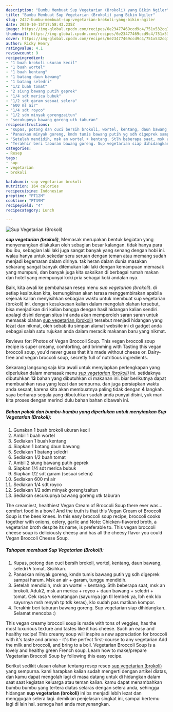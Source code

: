 ```yaml
---
description: "Bumbu Membuat Sup Vegetarian (Brokoli) yang Bikin Ngiler"
title: "Bumbu Membuat Sup Vegetarian (Brokoli) yang Bikin Ngiler"
slug: 2427-bumbu-membuat-sup-vegetarian-brokoli-yang-bikin-ngiler
date: 2020-10-15T17:58:43.235Z
image: https://img-global.cpcdn.com/recipes/6e23477469ccd9c4/751x532cq70/sup-vegetarian-brokoli-foto-resep-utama.jpg
thumbnail: https://img-global.cpcdn.com/recipes/6e23477469ccd9c4/751x532cq70/sup-vegetarian-brokoli-foto-resep-utama.jpg
cover: https://img-global.cpcdn.com/recipes/6e23477469ccd9c4/751x532cq70/sup-vegetarian-brokoli-foto-resep-utama.jpg
author: Ricky Henry
ratingvalue: 4.1
reviewcount: 9
recipeingredient:
- "1 buah brokoli ukuran kecil"
- "1 buah wortel"
- "1 buah kentang"
- "1 batang daun bawang"
- "1 batang seledri"
- "1/2 buah tomat"
- "2 siung bawang putih geprek"
- "1/4 sdt merica bubuk"
- "1/2 sdt garam sesuai selera"
- "600 ml air"
- "1/4 sdt royco"
- "1/2 sdm minyak gorengzaitun"
- "secukupnya bawang goreng utk taburan"
recipeinstructions:
- "Kupas, potong dan cuci bersih brokoli, wortel, kentang, daun bawang, seledri Ϟ tomat. Sisihkan."
- "Panaskan minyak goreng, kmdn tumis bawang putih yg sdh digeprek sampai harum. Msk an air + garam, tunggu mendidih."
- "Setelah mendidih, msk an wortel + kentang. Stlh beberapa saat, msk an brokoli. Aduk2, msk an merica + royco + daun bawang + seledri + tomat. Cek rasa Ϟ kematangan (sayurnya jgn tll lembek ya, lbh enk klo sayurnya msh renyah tp tdk keras), klo sudah pas matikan kompor."
- "Terakhir beri taburan bawang goreng. Sup vegetarian siap dihidangkan.. Selamat mencoba :)"
categories:
- Resep
tags:
- sup
- vegetarian
- brokoli

katakunci: sup vegetarian brokoli 
nutrition: 164 calories
recipecuisine: Indonesian
preptime: "PT12M"
cooktime: "PT39M"
recipeyield: "4"
recipecategory: Lunch

---
```



![Sup Vegetarian (Brokoli)](https://img-global.cpcdn.com/recipes/6e23477469ccd9c4/751x532cq70/sup-vegetarian-brokoli-foto-resep-utama.jpg)

<b><i>sup vegetarian (brokoli)</i></b>, Memasak merupakan bentuk kegiatan yang menyenangkan dilakukan oleh sebagian besar kalangan. tidak hanya para ibu ibu, sebagian laki laki juga sangat banyak yang senang dengan hobi ini. walau hanya untuk sekedar seru seruan dengan teman atau memang sudah menjadi kegemaran dalam dirinya. tak heran dalam dunia masakan sekarang sangat banyak ditemukan laki laki dengan kemampuan memasak yang mumpuni, dan banyak juga kita saksikan di berbagai rumah makan dan hotel yang mempunyai koki pria sebagai koki andalan nya.

Baik, kita awali ke pembahasan resep menu <i>sup vegetarian (brokoli)</i>. di setiap kesibukan kita, kemungkinan akan terasa menggembirakan apabila sejenak kalian menyisihkan sebagian waktu untuk membuat sup vegetarian (brokoli) ini. dengan kesuksesan kalian dalam mengolah olahan tersebut, bisa menjadikan diri kalian bangga dengan hasil hidangan kalian sendiri. apalagi disini dengan situs ini anda akan memperoleh saran saran untuk memasak olahan <u>sup vegetarian (brokoli)</u> tersebut menjadi hidangan yang lezat dan nikmat, oleh sebab itu simpan alamat website ini di gadget anda sebagai salah satu rujukan anda dalam meracik makanan baru yang nikmat.

Reviews for: Photos of Vegan Broccoli Soup. This vegan broccoli soup recipe is super creamy, comforting, and brimming with Tasting this vegan broccoli soup, you&#39;d never guess that it&#39;s made without cheese or. Dairy-free and vegan broccoli soup, secretly full of nutritious ingredients.


Sekarang langsung saja kita awali untuk menyiapkan perlengkapan yang diperlukan dalam memasak menu <u><i>sup vegetarian (brokoli)</i></u> ini. setidaknya dibutuhkan <b>13</b> bahan yang dibutuhkan di makanan ini. biar berikutnya dapat membuahkan rasa yang lezat dan sempurna. dan juga persiapkan waktu anda sesaat, karena kita akan membuatnya paling tidak dengan <b>4</b> langkah. saya berharap segala yang dibutuhkan sudah anda punyai disini, yuk mari kita proses dengan merinci dulu bahan bahan dibawah ini.

<!--inarticleads1-->

##### Bahan pokok dan bumbu-bumbu yang diperlukan untuk menyiapkan Sup Vegetarian (Brokoli):

1. Gunakan 1 buah brokoli ukuran kecil
1. Ambil 1 buah wortel
1. Sediakan 1 buah kentang
1. Siapkan 1 batang daun bawang
1. Sediakan 1 batang seledri
1. Sediakan 1/2 buah tomat
1. Ambil 2 siung bawang putih geprek
1. Siapkan 1/4 sdt merica bubuk
1. Siapkan 1/2 sdt garam (sesuai selera)
1. Sediakan 600 ml air
1. Sediakan 1/4 sdt royco
1. Sediakan 1/2 sdm minyak goreng/zaitun
1. Sediakan secukupnya bawang goreng utk taburan


The creamiest, healthiest Vegan Cream of Broccoli Soup there ever was…comfort food in a bowl! And the truth is that this Vegan Cream of Broccoli Soup is the bees knees. In this easy broccoli soup recipe, broccoli cooks together with onions, celery, garlic and Note: Chicken-flavored broth, a vegetarian broth despite its name, is preferable to. This vegan broccoli cheese soup is deliciously cheesy and has all the cheesy flavor you could Vegan Broccoli Cheese Soup. 

<!--inarticleads2-->

##### Tahapan membuat Sup Vegetarian (Brokoli):

1. Kupas, potong dan cuci bersih brokoli, wortel, kentang, daun bawang, seledri Ϟ tomat. Sisihkan.
1. Panaskan minyak goreng, kmdn tumis bawang putih yg sdh digeprek sampai harum. Msk an air + garam, tunggu mendidih.
1. Setelah mendidih, msk an wortel + kentang. Stlh beberapa saat, msk an brokoli. Aduk2, msk an merica + royco + daun bawang + seledri + tomat. Cek rasa Ϟ kematangan (sayurnya jgn tll lembek ya, lbh enk klo sayurnya msh renyah tp tdk keras), klo sudah pas matikan kompor.
1. Terakhir beri taburan bawang goreng. Sup vegetarian siap dihidangkan.. Selamat mencoba :)


This vegan creamy broccoli soup is made with tons of veggies, has the most luxurious texture and tastes like it has cheese. Such an easy and healthy recipe! This creamy soup will inspire a new appreciation for broccoli with it&#39;s taste and aroma - it&#39;s the perfect first-course to any vegetarian Add the milk and broccoli, and bring to a boil. Vegetarian Broccoli Soup is a lovely and healthy green French soup. Learn how to make/prepare Vegetarian Broccoli Soup by following this easy recipe. 

Berikut sedikit ulasan olahan tentang resep resep <u>sup vegetarian (brokoli)</u> yang sempurna. kami harapkan kalian sudah mengerti dengan artikel diatas, dan kamu dapat mengolah lagi di masa datang untuk di hidangkan dalam saat saat kegiatan keluarga atau teman kalian. kamu dapat menambahkan bumbu bumbu yang tertera diatas selaras dengan selera anda, sehingga hidangan <b>sup vegetarian (brokoli)</b> ini bs menjadi lebih lezat dan menggugah selera lagi. demikian penjelasan singkat ini, sampai bertemu lagi di lain hal. semoga hari anda menyenangkan.
